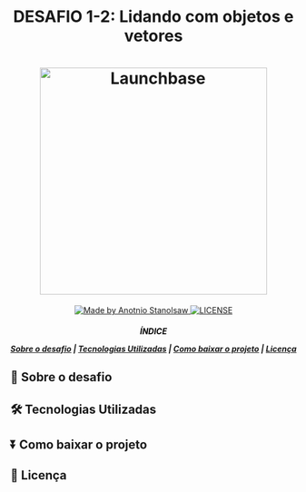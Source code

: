 <h1 align="center">
    DESAFIO 1-2: Lidando com objetos e vetores
</h1>

<h1 align="center">
    <img alt="Launchbase" src="https://storage.googleapis.com/golden-wind/bootcamp-launchbase/logo.png" width="400px">

</h1>

<p align="center">
    <a href="https://www.linkedin.com/in/antonio-stanislaw-dos-santos-47a077106/">
        <img alt="Made by Anotnio Stanolsaw" src="https://img.shields.io/badge/made%20by-Antonio Stanislaw-%23ee9538">
    </a>  
    <a href="#">
        <img alt="LICENSE" src="https://img.shields.io/badge/license-MIT-%23ee9538">
    </a>  

    

</p>

<h5 align="center">

<p style=color:black>ÍNDICE</p>

[Sobre o desafio](#-Sobre-o-desafio) | [Tecnologias Utilizadas](#-Tecnologias-Utilizadas) | [Como baixar o projeto](#-Como-baixar-o-projeto) | [Licença](#-Licença)

</h5>

## 🚀 Sobre o desafio

## 🛠️ Tecnologias Utilizadas

## ⏬ Como baixar o projeto

## 📝 Licença